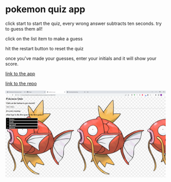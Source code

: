 # pokemon quiz app

click start to start the quiz, every wrong answer subtracts ten seconds. try to guess them all!

click on the list item to make a guess

hit the restart button to reset the quiz

once you've made your guesses, enter your initials and it will show your score.

[link to the app](https://jittel.github.io/quiz-hw/) 

[link to the repo](https://github.com/jittel/quiz-hw)

![image of the app](./assets/images/quizapp.png)
